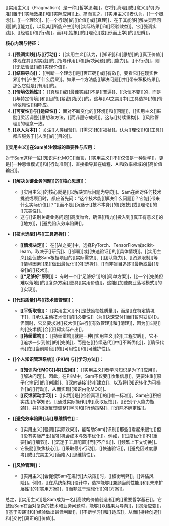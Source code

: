 [[实用主义]]（Pragmatism）是一种[[哲学思潮]]，它将[[真理]]或[[意义]]的[[标准]]置于[[实际效果]]和[[实际应用]]上。简而言之，[[实用主义]]者认为，[[一个概念]]、[[一个理论]]、[[一个行动]]的[[价值]]或[[真理]]，在于其能够[[解决实际问题]]的[[能力]]，以及其[[所能产生]]的[[实际结果]]和[[经验效益]]。它[[强调实践]]、[[经验]]和[[行动]]，而非[[抽象]]的[[理论]]或[[形而上学]]的[[思辨]]。

**核心内涵与特征：**

1.  **[[强调实践]]与[[行动]]：** [[实用主义]]认为，[[知识]]和[[思想]]的[[真正价值]]体现在其[[对实践]]的[[指导作用]]和[[解决问题]]的[[能力]]。[[不行动]]，则[[无法验证]]或[[实现价值]]。
2.  **[[结果导向]]：** [[判断一个理念]]是[[否正确]]或[[有效]]，要看它[[在现实世界]]中[[产生了什么后果]]。如果一个方法能[[解决问题]]并[[带来积极结果]]，那么它就是[[有用]]的。
3.  **[[情境依赖性]]：** [[真理]]或[[最佳实践]]不是[[普遍]]、[[永恒不变]]的，而是[[与特定情境]]和[[目的]]紧密[[相关]]的。这与[[AI之美]]中[[工具选择]]的[[情境依赖性]]相呼应。
4.  **[[可变性]]与[[适应性]]：** 面对不断变化的[[环境]]和[[问题]]，[[实用主义]]鼓励[[灵活调整]]思想和方法，[[而非墨守成规]]。这与[[持续重构]]、[[风险管理]]的理念一致。
5.  **[[以人为本]]：** 关注[[人类经验]]、[[需求]]和[[福祉]]。认为[[理论]]和[[工具]]都应服务于[[人类]]的[[目的]]。

**[[实用主义]]在Sam关注领域的重要性与应用：**

对于Sam这样一位[[知识内化MOC]]而言，[[实用主义]]不[[仅仅是一种哲学]]，更是[[一种思维模式]]和[[行动准则]]，直接指导其在编程、AI和效率领域的[[高价值输出]]。

*   **[[解决关键业务问题]]的[[核心思想]]：**
    *   [[实用主义]]的核心就是[[以解决实际问题为导向]]。Sam在面对任何技术挑战或项目时，都应首先问：“这个技术能[[解决什么问题]]？它能[[带来什么实际价值]]？”[[而不是]]沉迷于[[技术本身]]的[[炫技]]或[[理论]]的[[完美性]]。
    *   这与[[识别关键业务问题]]高度吻合，确保[[精力]]投入到[[真正有意义]]的[[地方]]，[[避免陷入效率陷阱]]。

*   **[[技术选型]]与[[工具选择]]：**
    *   **[[情境决定]]：** 在[[AI之美]]中，选择PyTorch、TensorFlow或scikit-learn，取决于[[研究]]、[[部署]]或[[快速验证]]的[[具体情境]]。[[实用主义]]会促使Sam根据项目的[[实际需求]]、[[团队能力]]、[[资源限制]]等[[情境因素]]来[[做出最优化]]的[[选择]]，[[而非盲目追逐]]最新或最[[复杂]]的[[技术]]。
    *   **[[“足够好”原则]]：** 有时一个[[“足够好”]]的[[简单方案]]，比一个[[完美但难以落地]]的[[复杂方案]]更具[[实用价值]]。这能[[加速商业落地模式]]的[[实现]]。

*   **[[代码质量]]与[[技术债管理]]：**
    *   **[[平衡取舍]]：** [[实用主义]]不[[是鼓励牺牲质量]]，而是[[在特定情境下]]，[[承认主动技术债]]的[[必要性]]（为[[快速交付]]而[[暂时妥协]]）。但同时，它又要求对[[技术债]]进行[[有效管理]]和[[清理]]，因为[[长期]]的[[技术债]]会[[阻碍实际产出]]。
    *   **[[持续重构]]：** [[持续重构]]就是一种[[实用主义]]的[[工程实践]]，它不[[追求一步到位]]的[[完美]]，而是在[[持续迭代]]中[[不断优化]]，[[确保代码]]在[[当前阶段]]的[[可用性]]和[[可维护性]]。

*   **[[个人知识管理系统]] (PKM) 与[[学习方法]]：**
    *   **[[知识内化MOC]]与[[应用]]：** [[实用主义]]者学习知识是为了[[应用]]，[[解决问题]]。因此，在PKM中，Sam不仅要[[收集信息]]，更要注重[[原子化笔记]]的[[创建]]、[[双向链接]]的[[建立]]，以及将[[知识转化为可操作]]的[[行动]]，从而实现[[知识内化MOC]]。
    *   **[[反馈驱动学习]]：** [[实践]]是[[检验真理]]的[[唯一标准]]。Sam应[[积极实践]]所学知识，[[通过实际操作]]来[[获取反馈]]，[[识别个人能力瓶颈]]，并[[根据反馈调整]]学习和[[行动策略]]，[[消除不确定性]]。

*   **[[避免效率陷阱]]与[[思维惰性]]：**
    *   [[实用主义]]强调[[实际效果]]，能帮助Sam[[识别]]那些[[看起来很忙]]但[[没有实际产出]]的[[机会成本与效率优化]]。例如，[[过度优化]]不[[重要]]的[[细节]]、[[沉迷于工具配置]]而[[不产出]]、[[频繁上下文切换]]。
    *   它鼓励[[聚焦核心]]，[[采取最小行动]]，[[快速验证]]，[[避免因过度思考]]或[[完美主义]]而陷入[[思维惰性]]。

*   **[[风险管理]]：**
    *   [[实用主义]]会促使Sam在进行[[大决策]]时，[[权衡利弊]]，[[评估风险]]。例如，[[在系统架构]]设计中，选择能够[[兼顾当前性能]]和[[未来扩展性]]的[[实用方案]]，[[而非过于理想化]]的[[方案]]。

总之，[[实用主义]]是Sam成为一名[[高效的价值创造者]]的[[重要哲学基石]]。它鼓励Sam在面对复杂的技术和业务问题时，能够[[以结果为导向]]，[[灵活应变]]，[[基于实践]]和[[经验做出最佳判断]]，[[不断学习]]和[[适应]]，从而[[持续创造]]和[[交付]]真正的[[价值]]。